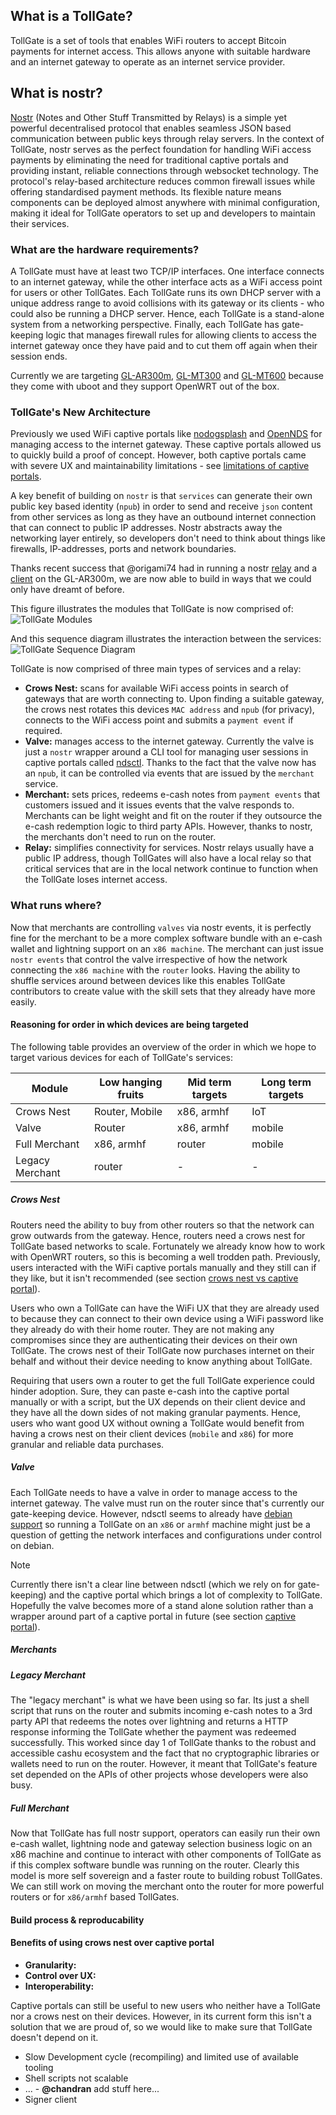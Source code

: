 ##  What is a TollGate?
TollGate is a set of tools that enables WiFi routers to accept Bitcoin payments for internet access. This allows anyone with suitable hardware and an internet gateway to operate as an internet service provider.

## What is nostr?
[Nostr](https://github.com/nostr-protocol/nips/blob/master/01.md) (Notes and Other Stuff Transmitted by Relays) is a simple yet powerful decentralised protocol that enables seamless JSON based communication between public keys through relay servers. In the context of TollGate, nostr serves as the perfect foundation for handling WiFi access payments by eliminating the need for traditional captive portals and providing instant, reliable connections through websocket technology. The protocol's relay-based architecture reduces common firewall issues while offering standardised payment methods. Its flexible nature means components can be deployed almost anywhere with minimal configuration, making it ideal for TollGate operators to set up and developers to maintain their services.

### What are the hardware requirements?
A TollGate must have at least two TCP/IP interfaces. One interface connects to an internet gateway, while the other interface acts as a WiFi access point for users or other TollGates. Each TollGate runs its own DHCP server with a unique address range to avoid collisions with its gateway or its clients - who could also be running a DHCP server. Hence, each TollGate is a stand-alone system from a networking perspective. Finally, each TollGate has gate-keeping logic that manages firewall rules for allowing clients to access the internet gateway once they have paid and to cut them off again when their session ends.

Currently we are targeting [GL-AR300m](https://www.gl-inet.com/products/gl-ar300m/), [GL-MT300](https://www.gl-inet.com/products/gl-mt3000/?utm_source=website&utm_medium=menubar) and [GL-MT600](https://www.gl-inet.com/products/gl-mt6000/) because they come with uboot and they support OpenWRT out of the box.

### TollGate's New Architecture
Previously we used WiFi captive portals like [nodogsplash](https://github.com/nodogsplash/nodogsplash) and [OpenNDS](https://github.com/openNDS/openNDS) for managing access to the internet gateway. These captive portals allowed us to quickly build a proof of concept. However, both captive portals came with severe UX and maintainability limitations - see [limitations of captive portals](#benefits-of-using-crows-nest-over-captive-portal).

A key benefit of building on `nostr` is that `services` can generate their own public key based identity (`npub`) in order to send and receive `json` content from other services as long as they have an outbound internet connection that can connect to public IP addresses. Nostr abstracts away the networking layer entirely, so developers don't need to think about things like firewalls, IP-addresses, ports and network boundaries.

Thanks recent success that @origami74 had in running a nostr [relay](https://github.com/fiatjaf/khatru) and a [client](https://github.com/OpenTollGate/tollgate-module-valve-go) on the GL-AR300m, we are now able to build in ways that we could only have dreamt of before. 

This figure illustrates the modules that TollGate is now comprised of:
![TollGate Modules](./tollgate_modules.jpeg)

And this sequence diagram illustrates the interaction between the services:
![TollGate Sequence Diagram](./tollgate-sequence-diagram.png)


TollGate is now comprised of three main types of services and a relay:

* **Crows Nest:** scans for available WiFi access points in search of gateways that are worth connecting to. Upon finding a suitable gateway, the crows nest rotates this devices `MAC address` and `npub` (for privacy), connects to the WiFi access point and submits a `payment event` if required.
* **Valve:** manages access to the internet gateway. Currently the valve is just a `nostr` wrapper around a CLI tool for managing user sessions in captive portals called [ndsctl](https://opennds.readthedocs.io/en/stable/ndsctl.html). Thanks to the fact that the valve now has an `npub`, it can be controlled via events that are issued by the `merchant` service.
* **Merchant:** sets prices, redeems e-cash notes from `payment events` that customers issued and it issues events that the valve responds to. Merchants can be light weight and fit on the router if they outsource the e-cash redemption logic to third party APIs. However, thanks to nostr, the merchants don't need to run on the router.
* **Relay:** simplifies connectivity for services. Nostr relays usually have a public IP address, though TollGates will also have a local relay so that critical services that are in the local network continue to function when the TollGate loses internet access.

### What runs where?
Now that merchants are controlling `valves` via nostr events, it is perfectly fine for the merchant to be a more complex software bundle with an e-cash wallet and lightning support on an `x86 machine`. The merchant can just issue `nostr events` that control the valve irrespective of how the network connecting the `x86 machine` with the `router` looks. Having the ability to shuffle services around between devices like this enables TollGate contributors to create value with the skill sets that they already have more easily.
#### Reasoning for order in which devices are being targeted
The following table provides an overview of the order in which we hope to target various devices for each of TollGate's services:

| Module          | Low hanging fruits | Mid term targets | Long term targets |
| --------------- | ------------------ | ---------------- | ----------------- |
| Crows Nest      | Router, Mobile     | x86, armhf       | IoT               |
| Valve           | Router             | x86, armhf       | mobile            |
| Full Merchant   | x86, armhf         | router           | mobile            |
| Legacy Merchant | router             | -                | -                 |

##### Crows Nest
Routers need the ability to buy from other routers so that the network can grow outwards from the gateway. Hence, routers need a crows nest for TollGate based networks to scale. Fortunately we already know how to work with OpenWRT routers, so this is becoming a well trodden path. Previously, users interacted with the WiFi captive portals manually and they still can if they like, but it isn't recommended (see section [crows nest vs captive portal](#benefits-of-using-crows-nest-over-captive-portal)). 

Users who own a TollGate can have the WiFi UX that they are already used to because they can connect to their own device using a WiFi password like they already do with their home router. They are not making any compromises since they are authenticating their devices on their own TollGate. The crows nest of their TollGate now purchases internet on their behalf and without their device needing to know anything about TollGate.

Requiring that users own a router to get the full TollGate experience could hinder adoption. Sure, they can paste e-cash into the captive portal manually or with a script, but the UX depends on their client device and they have all the down sides of not making granular payments.  Hence, users who want good UX without owning a TollGate would benefit from having a crows nest on their client devices (`mobile` and `x86`) for more granular and reliable data purchases.
##### Valve
Each TollGate needs to have a valve in order to manage access to the internet gateway. The valve must run on the router since that's currently our gate-keeping device. However, ndsctl seems to already have [debian support](https://manpages.debian.org/testing/opennds-daemon-common/ndsctl.1.en.html) so running a TollGate on an `x86` or `armhf` machine might just be a question of getting the network interfaces and configurations under control on debian. 

> [!NOTE]
> Currently there isn't a clear line between ndsctl (which we rely on for gate-keeping) and the captive portal which brings a lot of complexity to TollGate. Hopefully the valve becomes more of a stand alone solution rather than a wrapper around part of a captive portal in future (see section [captive portal](#benefits-of-using-crows-nest-over-captive-portal)).

##### Merchants
##### Legacy Merchant
The "legacy merchant" is what we have been using so far. Its just a shell script that runs on the router and submits incoming e-cash notes to a 3rd party API that redeems the notes over lightning and returns a HTTP response informing the TollGate whether the payment was redeemed successfully. This worked since day 1 of TollGate thanks to the robust and accessible cashu ecosystem and the fact that no cryptographic libraries or wallets need to run on the router. However, it meant that TollGate's feature set depended on the APIs of other projects whose developers were also busy.
##### Full Merchant
Now that TollGate has full nostr support, operators can easily run their own e-cash wallet, lightning node and gateway selection business logic on an x86 machine and continue to interact with other components of TollGate as if this complex software bundle was running on the router. Clearly this model is more self sovereign and a faster route to building robust TollGates. We can still work on moving the merchant onto the router for more powerful routers or for `x86/armhf` based TollGates.

#### Build process & reproducability

#### Benefits of using crows nest over captive portal
* **Granularity:** 
* **Control over UX:**
* **Interoperability:**

Captive portals can still be useful to new users who neither have a TollGate nor a crows nest on their devices. However, in its current form this isn't a solution that we are proud of, so we would like to make sure that TollGate doesn't depend on it. 



- Slow Development cycle (recompiling) and limited use of available tooling
- Shell scripts not scalable
- ... - **@chandran** add stuff here...
- Signer client
